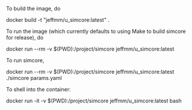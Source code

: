 
To build the image, do

docker build -t "jeffmm/u_simcore:latest" .

To run the image (which currently defaults to using Make to build simcore for release), do

docker run --rm -v $(PWD):/project/simcore jeffmm/u_simcore:latest

To run simcore, 

docker run --rm -v $(PWD):/project/simcore jeffmm/u_simcore:latest ./simcore params.yaml

To shell into the container:

docker run -it -v $(PWD):/project/simcore jeffmm/u_simcore:latest bash
